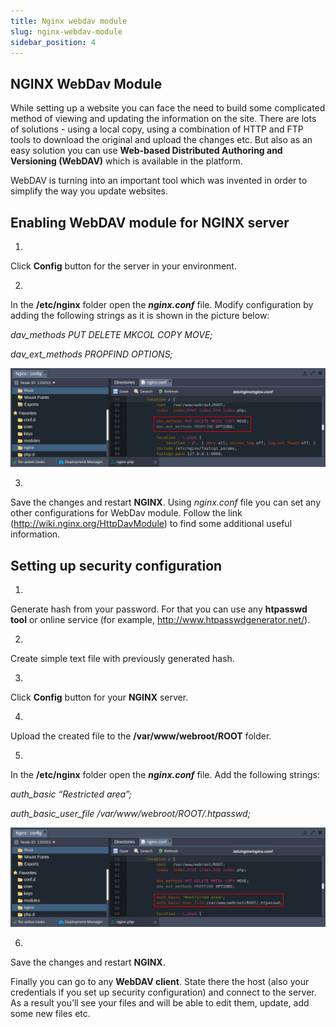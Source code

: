 ```yaml
---
title: Nginx webdav module
slug: nginx-webdav-module
sidebar_position: 4
---
```


## NGINX WebDav Module

While setting up a website you can face the need to build some complicated method of viewing and updating the information on the site. There are lots of solutions - using a local copy, using a combination of HTTP and FTP tools to download the original and upload the changes etc. But also as an easy solution you can use **Web-based Distributed Authoring and Versioning (WebDAV)** which is available in the platform.

WebDAV is turning into an important tool which was invented in order to simplify the way you update websites.

## Enabling WebDAV module for NGINX server

1.

Click **Config** button for the server in your environment.

2.

In the **/etc/nginx** folder open the ***nginx.conf*** file. Modify configuration by adding the following strings as it is shown in the picture below:

*dav_methods PUT DELETE MKCOL COPY MOVE;*

*dav_ext_methods PROPFIND OPTIONS;*

<div style={{
    display:'flex',
    justifyContent: 'center',
    margin: '0 0 1rem 0'
}}>

![Locale Dropdown](./img/NGINXWebDavModule/1.png)

</div>

3.

Save the changes and restart **NGINX**. Using *nginx.conf* file you can set any other configurations for WebDav module. Follow the link (http://wiki.nginx.org/HttpDavModule) to find some additional useful information.

## Setting up security configuration

1.

Generate hash from your password. For that you can use any **htpasswd tool** or online service (for example, http://www.htpasswdgenerator.net/).

2.

Create simple text file with previously generated hash.

3.

Click **Config** button for your **NGINX** server.

4.

Upload the created file to the **/var/www/webroot/ROOT** folder.

5.

In the **/etc/nginx** folder open the ***nginx.conf*** file. Add the following strings:

*auth_basic “Restricted area”;*

*auth_basic_user_file /var/www/webroot/ROOT/.htpasswd;*

<div style={{
    display:'flex',
    justifyContent: 'center',
    margin: '0 0 1rem 0'
}}>

![Locale Dropdown](./img/NGINXWebDavModule/2.png)

</div>

6.

Save the changes and restart **NGINX**.

Finally you can go to any **WebDAV client**. State there the host (also your credentials if you set up security configuration) and connect to the server. As a result you’ll see your files and will be able to edit them, update, add some new files etc.